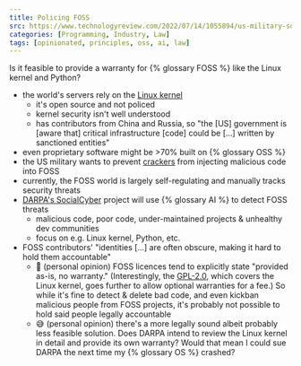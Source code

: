 ```yaml
---
title: Policing FOSS
src: https://www.technologyreview.com/2022/07/14/1055894/us-military-sofware-linux-kernel-open-source
categories: [Programming, Industry, Law]
tags: [opinionated, principles, oss, ai, law]
---
```


Is it feasible to provide a warranty for {% glossary FOSS %} like the Linux kernel and Python?

- the world's servers rely on the [Linux kernel](https://github.com/torvalds/linux)
  + it's open source and not policed
  + kernel security isn't well understood
  + has contributors from China and Russia, so "the [US] government is [aware that] critical infrastructure [code] could be [...] written by sanctioned entities"
- even proprietary software might be >70% built on {% glossary OSS %}
- the US military wants to prevent [crackers](https://en.wikipedia.org/wiki/Software_cracking) from injecting malicious code into FOSS
- currently, the FOSS world is largely self-regulating and manually tracks security threats
- [DARPA's SocialCyber](https://www.darpa.mil/program/hybrid-ai-to-protect-integrity-of-open-source-code) project will use {% glossary AI %} to detect FOSS threats
  + malicious code, poor code, under-maintained projects & unhealthy dev communities
  + focus on e.g. Linux kernel, Python, etc.
- FOSS contributors' "identities [...] are often obscure, making it hard to hold them accountable"
  + :stop_sign: (personal opinion) FOSS licences tend to explicitly state "provided as-is, no warranty." (Interestingly, the [GPL-2.0](https://opensource.org/licenses/GPL-2.0), which covers the Linux kernel, goes further to allow optional warranties for a fee.) So while it's fine to detect & delete bad code, and even kickban malicious people from FOSS projects, it's probably not possible to hold said people legally accountable
  + :sweat_smile: (personal opinion) there's a more legally sound albeit probably less feasible solution. Does DARPA intend to review the Linux kernel in detail and provide its own warranty? Would that mean I could sue DARPA the next time my {% glossary OS %} crashed?
